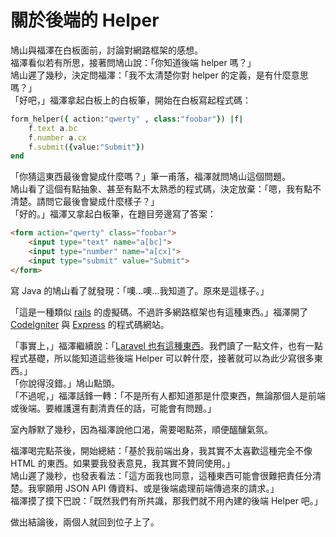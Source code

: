 # 關於後端的 Helper

鳩山與福澤在白板面前，討論對網路框架的感想。  
福澤看似若有所思，接著問鳩山說：「你知道後端 helper 嗎？」  
鳩山遲了幾秒，決定問福澤：「我不太清楚你對 helper 的定義，是有什麼意思嗎？」  
「好吧，」福澤拿起白板上的白板筆，開始在白板寫起程式碼：

```ruby
form_helper({ action:"qwerty" , class:"foobar"}) |f|
    f.text a.bc
    f.number a.cx
    f.submit({value:"Submit"})
end
```

「你猜這東西最後會變成什麼嗎？」筆一甫落，福澤就問鳩山這個問題。  
鳩山看了這個有點抽象、甚至有點不太熟悉的程式碼，決定放棄：「嗯，我有點不清楚。請問它最後會變成什麼樣子？」  
「好的。」福澤又拿起白板筆，在題目旁邊寫了答案：

```html
<form action="qwerty" class="foobar">
    <input type="text" name="a[bc]">
    <input type="number" name="a[cx]">
    <input type="submit" value="Submit">
</form>
```

寫 Java 的鳩山看了就發現：「噢...噢...我知道了。原來是這樣子。」

「這是一種類似 [rails](http://guides.rubyonrails.org/form_helpers.html) 的虛擬碼。不過許多網路框架也有這種東西。」福澤開了 [CodeIgniter](https://www.codeigniter.com/userguide3/helpers/form_helper.html) 與 [Express](https://developer.mozilla.org/en-US/docs/Learn/Server-side/Express_Nodejs/forms) 的程式碼網站。

「事實上，」福澤繼續說：「[Laravel 也有這種東西](https://laravel.com/docs/4.2/html)。我們讀了一點文件，也有一點程式基礎，所以能知道這些後端 Helper 可以幹什麼，接著就可以為此少寫很多東西。」  
「你說得沒錯。」鳩山點頭。  
「不過呢，」福澤話鋒一轉：「不是所有人都知道那是什麼東西，無論那個人是前端或後端。要維護還有劃清責任的話，可能會有問題。」

室內靜默了幾秒，因為福澤說他口渴，需要喝點茶，順便醞釀氣氛。

福澤喝完點茶後，開始總結：「基於我前端出身，我其實不太喜歡這種完全不像 HTML 的東西。如果要我發表意見，我其實不贊同使用。」  
鳩山遲了幾秒，也發表看法：「這方面我也同意，這種東西可能會很難把責任分清楚。我寧願用 JSON API 傳資料、或是後端處理前端傳過來的請求。」  
福澤摸了摸下巴說：「既然我們有所共識，那我們就不用內建的後端 Helper 吧。」

做出結論後，兩個人就回到位子上了。

